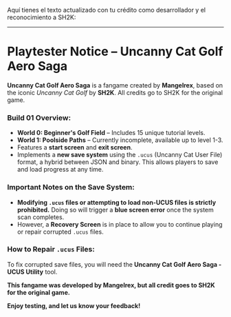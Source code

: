 Aquí tienes el texto actualizado con tu crédito como desarrollador y el reconocimiento a SH2K:  

---

# Playtester Notice – Uncanny Cat Golf Aero Saga  

**Uncanny Cat Golf Aero Saga** is a fangame created by **Mangelrex**, based on the iconic *Uncanny Cat Golf* by **SH2K**. All credits go to SH2K for the original game.  

### Build 01 Overview:  
- **World 0: Beginner's Golf Field** – Includes 15 unique tutorial levels.  
- **World 1: Poolside Paths** – Currently incomplete, available up to level 1-3.  
- Features a **start screen** and **exit screen**.  
- Implements a **new save system** using the `.ucus` (Uncanny Cat User File) format, a hybrid between JSON and binary. This allows players to save and load progress at any time.  

### Important Notes on the Save System:  
- **Modifying `.ucus` files or attempting to load non-UCUS files is strictly prohibited.** Doing so will trigger a **blue screen error** once the system scan completes.  
- However, a **Recovery Screen** is in place to allow you to continue playing or repair corrupted `.ucus` files.  

### How to Repair `.ucus` Files:  
To fix corrupted save files, you will need the **Uncanny Cat Golf Aero Saga - UCUS Utility** tool.  

**This fangame was developed by Mangelrex, but all credit goes to SH2K for the original game.**  

**Enjoy testing, and let us know your feedback!**
